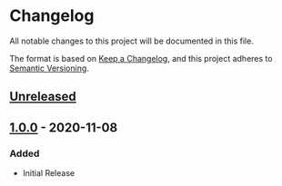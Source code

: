 # Changelog
All notable changes to this project will be documented in this file.

The format is based on [Keep a Changelog](https://keepachangelog.com/en/1.0.0/),
and this project adheres to [Semantic Versioning](https://semver.org/spec/v2.0.0.html).

## [Unreleased]

## [1.0.0] - 2020-11-08
### Added
- Initial Release

[Unreleased]: https://github.com/sudowing/service-engine-docker/compare/HEAD...v1.1.0
[1.1.0]: https://github.com/sudowing/service-engine-docker/compare/v1.0.0...v1.1.0
[1.0.0]: https://github.com/sudowing/service-engine-docker/releases/tag/v1.0.0

